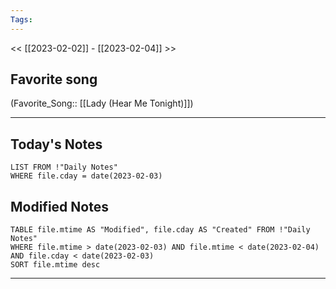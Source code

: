 ```yaml
---
Tags:
---
```

<< [[2023-02-02]] - [[2023-02-04]] >>
## Favorite song
(Favorite_Song:: [[Lady (Hear Me Tonight)]])
___
## Today's Notes
```dataview
LIST FROM !"Daily Notes"
WHERE file.cday = date(2023-02-03)
```
## Modified Notes
```dataview
TABLE file.mtime AS "Modified", file.cday AS "Created" FROM !"Daily Notes" 
WHERE file.mtime > date(2023-02-03) AND file.mtime < date(2023-02-04) AND file.cday < date(2023-02-03)
SORT file.mtime desc
```
___
